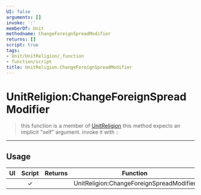 ```yaml
---
UI: false
arguments: []
invoke: ':'
memberOf: Unit
methodname: ChangeForeignSpreadModifier
returns: []
script: true
tags:
- Unit/UnitReligion/_function
- function/script
title: UnitReligion.ChangeForeignSpreadModifier
---
```

# UnitReligion:ChangeForeignSpreadModifier
> this function is a member of [UnitReligion](civ-6/lua/UnitReligion.md)
> this method expects an implicit "self" argument. invoke it with `:`
-----
## Usage
|  UI | Script | Returns | Function | Arguments |
|:---:|:------:|-------:|:--------:|:---------|
| |✓||UnitReligion:ChangeForeignSpreadModifier||
